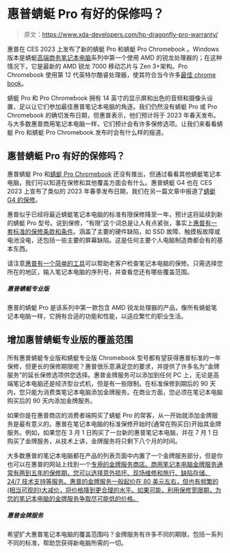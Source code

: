 # 惠普蜻蜓 Pro 有好的保修吗？

> 原文：<https://www.xda-developers.com/hp-dragonfly-pro-warranty/>

惠普在 CES 2023 上发布了新的蜻蜓 Pro 和蜻蜓 Pro Chromebook 。Windows 版本是蜻蜓[高端商务笔记本电脑](https://www.xda-developers.com/best-business-laptops/)系列中第一个使用 AMD 的锐龙处理器的；在这种情况下，它是最新的 AMD 锐龙 7000 移动芯片与 Zen 3+架构。Pro Chromebook 使用第 12 代英特尔酷睿处理器，使其符合当今许多[最佳 chrome book](https://www.xda-developers.com/best-chromebooks/)。

蜻蜓 Pro 和 Pro Chromebook 拥有 14 英寸的显示屏和出色的音频和摄像头设置，足以让它们参加最佳惠普笔记本电脑的角逐。我们仍然没有蜻蜓 Pro 或 Pro Chromebook 的确切发布日期，但惠普表示，他们预计将于 2023 年春天发布。与大多数惠普商用笔记本电脑一样，它们预计会有许多保修选项。让我们来看看蜻蜓 Pro 和蜻蜓 Pro Chromebook 发布时会有什么样的报道。

## 惠普蜻蜓 Pro 有好的保修吗？

惠普蜻蜓 Pro 和[蜻蜓 Pro Chromebook](https://www.xda-developers.com/hp-dragonfly-pro-chromebook/) 还没有推出，但通过看看其他蜻蜓笔记本电脑，我们可以知道在保修和其他覆盖方面会有什么。惠普蜻蜓 G4 也在 CES 2023 上宣布了类似的 2023 年春季发布日期，我们在另一篇文章中报道了[蜻蜓 G4 的保修](https://www.xda-developers.com/hp-dragonfly-g4-warranty/)。

惠普似乎已经将最近蜻蜓笔记本电脑的标准有限保修降至一年，预计这将延续到新的蜻蜓 Pro 型号。说到保修，“有限”这个词总是让人有点紧张，事实上[惠普有一套标准的保修条款和条件](https://www.hp.com/us-en/privacy/limited_warranty.html)。涵盖了主要的硬件缺陷，如 SSD 故障、触摸板故障或电池没电，还包括一些主要的屏幕缺陷。这是任何主要个人电脑制造商都会有的基本东西。

请注意[惠普有一个简单的工具](https://support.hp.com/us-en/check-warranty)可以帮助老客户检查笔记本电脑的保修。只需选择您所在的地区，输入笔记本电脑的序列号，并查看您还有哪些覆盖范围。

##### 惠普蜻蜓专业版

惠普的蜻蜓 Pro 是该系列中第一款包含 AMD 锐龙处理器的产品，像所有蜻蜓笔记本电脑一样，它拥有合适的功能和性能，以适应繁忙的职业生活。

## 增加惠普蜻蜓专业版的覆盖范围

所有惠普蜻蜓专业版和蜻蜓专业版 Chromebook 型号都有望获得惠普标准的一年保修，但更长的保修期限呢？惠普很乐意满足您的要求，并提供了许多名为“金牌服务”的延长保修选项供您选择。惠普金牌服务可以添加到任何 PC 上，无论是高端笔记本电脑还是经济型台式机，但是有一些限制。在标准保修到期后的 90 天内，您只能为消费类笔记本电脑添加金牌服务。在商业方面，您必须在笔记本电脑购买后的 90 天内添加金牌服务。

如果你是在惠普商店的消费者端购买了蜻蜓 Pro 的常客，从一开始就添加金牌服务是最有意义的。惠普在笔记本电脑的标准保修开始时(通常在购买日)开始其金牌服务。例如，如果您在 3 月 1 日购买了一台新的惠普笔记本电脑，并在 7 月 1 日购买了金牌服务，从技术上讲，金牌服务将只剩下八个月的时间。

大多数惠普的笔记本电脑都在产品的列表页面中内置了一个金牌服务部分，但是你也可以在惠普的网站上找到一个[专用的金牌服务商店。商用笔记本电脑金牌服务通常有两到五年的保修期，您可以选择意外损坏、现场维修和旅行、缺陷存储、24/7 技术支持等服务。惠普的金牌服务一般起价在 80 美元左右，但也有频繁的(相当可观的)大减价，将价格降到更合理的水平。如果可能，利用保修宽限期，为您的笔记本电脑的金牌服务争取尽可能低的价格。](https://www.hp.com/us-en/shop/cat/care-packs-88343--1)

##### 惠普金牌服务

希望扩大惠普笔记本电脑的覆盖范围吗？金牌服务有许多不同的期限，包括一系列不同的标准，帮助您获得新电脑所需的一切。